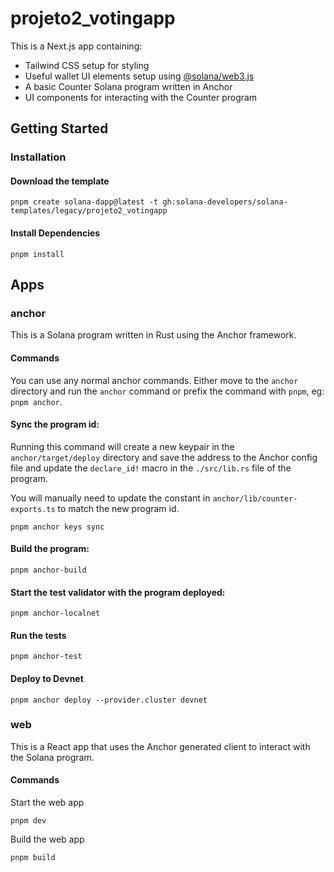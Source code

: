 # projeto2_votingapp

This is a Next.js app containing:

- Tailwind CSS setup for styling
- Useful wallet UI elements setup using [@solana/web3.js](https://www.npmjs.com/package/@solana/web3.js)
- A basic Counter Solana program written in Anchor
- UI components for interacting with the Counter program

## Getting Started

### Installation

#### Download the template

```shell
pnpm create solana-dapp@latest -t gh:solana-developers/solana-templates/legacy/projeto2_votingapp
```

#### Install Dependencies

```shell
pnpm install
```

## Apps

### anchor

This is a Solana program written in Rust using the Anchor framework.

#### Commands

You can use any normal anchor commands. Either move to the `anchor` directory and run the `anchor` command or prefix the
command with `pnpm`, eg: `pnpm anchor`.

#### Sync the program id:

Running this command will create a new keypair in the `anchor/target/deploy` directory and save the address to the
Anchor config file and update the `declare_id!` macro in the `./src/lib.rs` file of the program.

You will manually need to update the constant in `anchor/lib/counter-exports.ts` to match the new program id.

```shell
pnpm anchor keys sync
```

#### Build the program:

```shell
pnpm anchor-build
```

#### Start the test validator with the program deployed:

```shell
pnpm anchor-localnet
```

#### Run the tests

```shell
pnpm anchor-test
```

#### Deploy to Devnet

```shell
pnpm anchor deploy --provider.cluster devnet
```

### web

This is a React app that uses the Anchor generated client to interact with the Solana program.

#### Commands

Start the web app

```shell
pnpm dev
```

Build the web app

```shell
pnpm build
```
